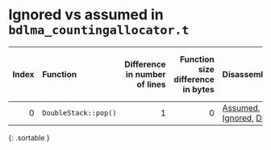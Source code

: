 # Ignored vs assumed in `bdlma_countingallocator.t`

<script src="../sorttable.js"></script>
|   Index | Function             |   Difference in number of lines |   Function size difference in bytes | Disassembly                                                             |   Number of lines in assumed build | Number of bytes in assumed build   |   Number of lines in ignored build | Number of bytes in ignored build   |
|--------:|:---------------------|--------------------------------:|------------------------------------:|:------------------------------------------------------------------------|-----------------------------------:|:-----------------------------------|-----------------------------------:|:-----------------------------------|
|       0 | `DoubleStack::pop()` |                               1 |                                   0 | [Assumed](0.assume.s.txt), [Ignored](0.none.s.txt), [Diff](0.diff.html) |                                 32 | 4,211,696                          |                                 32 | 4,211,696                          |
{: .sortable }
